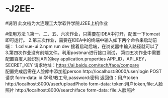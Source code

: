 # -J2EE-

#说明
此文档为大连理工大学软件学院J2EE上机作业

#使用方法
1.第一、二、五、六次作业，只需要在IDEA中打开，配置一下tomcat即可运行。
2.第三次作业，需要在IDEA中的终端中输入如下两个命令来启动前端：
  1.cd vue-ui
  2.npm run dev
接着启动后端，在浏览器中输入路径就可以了
3.第四次作业没有前端文件。利用postman进行接口测试，
  第四五次作业中需要配置百度人脸识别API的key application.properties APP_ID，API_KEY，SECRET_KEY 请求地址：https://ai.baidu.com/tech/face/compare  
  配置完成后需在人脸库中添加组person
  http://localhost:8000/user/login POST请求 form-data: id:学号/教工号,password:密码 返回值：用户token
  http://localhost:8000/user/uploadPhoto form-data: token:用户token,file:人脸照片
  http://localhost:8000/search/face form-data: file:人脸照片
